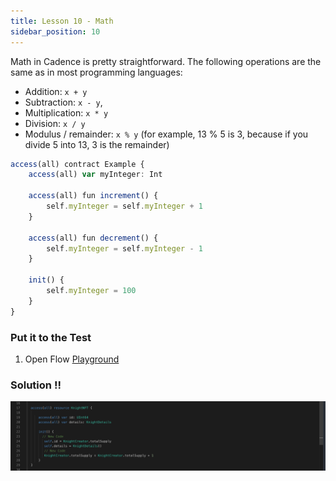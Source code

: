 ```yaml
---
title: Lesson 10 - Math
sidebar_position: 10
---
```


Math in Cadence is pretty straightforward. The following operations are the same as in most programming languages:

- Addition: `x + y`
- Subtraction: `x - y`,
- Multiplication: `x * y`
- Division: `x / y`
- Modulus / remainder: `x % y` (for example, 13 % 5 is 3, because if you divide 5 into 13, 3 is the remainder)

```jsx
access(all) contract Example {
    access(all) var myInteger: Int

    access(all) fun increment() {
        self.myInteger = self.myInteger + 1
    }

    access(all) fun decrement() {
        self.myInteger = self.myInteger - 1
    }

    init() {
        self.myInteger = 100
    }
}
```

### Put it to the Test

1. Open Flow [Playground](https://play.flow.com/)

### Solution !!

![Alt text](image-10.png)
